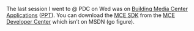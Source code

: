 The last session I went to @ PDC on Wed was on [Building Media Center
Applications](http://www.mymsevents.com/MyMSEvents/search.aspx?s=1&keywords=CLI360&keywordtype=1)
([PPT](http://www.gotdotnet.com/team/PDC/4278/CLI360.ppt)). You can
download the [MCE
SDK](http://www.microsoft.com/downloads/details.aspx?FamilyId=11184DC4-EF15-4973-A945-57D7C7CED518&displaylang=en)
from the [MCE Developer
Center](http://www.microsoft.com/windowsxp/mediacenter/developer/) which
isn’t on MSDN (go figure).
